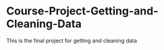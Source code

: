 # Course-Project-Getting-and-Cleaning-Data
This is the final project for getting and cleaning data 
